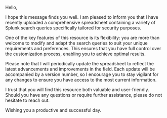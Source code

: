 Hello,

I hope this message finds you well. I am pleased to inform you that I have recently uploaded a comprehensive spreadsheet containing a variety of Splunk search queries specifically tailored for security purposes.

One of the key features of this resource is its flexibility: you are more than welcome to modify and adapt the search queries to suit your unique requirements and preferences. This ensures that you have full control over the customization process, enabling you to achieve optimal results.

Please note that I will periodically update the spreadsheet to reflect the latest advancements and improvements in the field. Each update will be accompanied by a version number, so I encourage you to stay vigilant for any changes to ensure you have access to the most current information.

I trust that you will find this resource both valuable and user-friendly. Should you have any questions or require further assistance, please do not hesitate to reach out.

Wishing you a productive and successful day.
